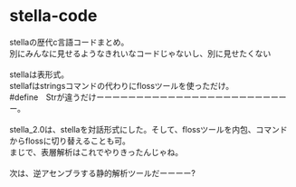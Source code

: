 # stella-code
stellaの歴代c言語コードまとめ。<br>
別にみんなに見せるようなきれいなコードじゃないし、別に見せたくない<br>
<br>
stellaは表形式。<br>
stellafはstringsコマンドの代わりにflossツールを使っただけ。<br>
#define　Strが違うだけーーーーーーーーーーーーーーーーーーーーーーーーー。<br>
<br>
stella_2.0は、stellaを対話形式にした。そして、flossツールを内包、コマンドからflossに切り替えることも可。<br>
まじで、表層解析はこれでやりきったんじゃね。<br>
<br>
次は、逆アセンブラする静的解析ツールだーーーー?<br>

